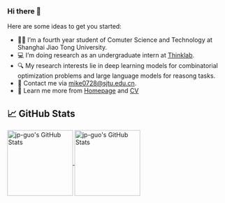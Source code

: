 ### Hi there 👋

Here are some ideas to get you started:

- 👨‍🎓 I’m a fourth year student of Comuter Science and Technology at Shanghai Jiao Tong University.
- 💻 I’m doing research as an undergraduate intern at [Thinklab](https://thinklab.sjtu.edu.cn/).
- 🔍 My research interests lie in deep learning models for combinatorial optimization problems and large language models for reasong tasks.
- 📧 Contact me via mike0728@sjtu.edu.cn.
- 👀 Learn me more from [Homepage](https://jp-guo.github.io) and [CV](https://github.com/jp-guo/jp-guo/CV)

## &#x1f4c8; GitHub Stats

<a href="https://github.com/jp-guo/jp-guo">
  <img align="center" src="https://github-readme-stats.vercel.app/api/top-langs/?username=jp-guo&layout=compact&title_color=6aa6f8&text_color=8a919a&icon_color=6aa6f8&bg_color=0e1116" alt="jp-guo's GitHub Stats" height="150"/>
</a>

<a href="https://github.com/jp-guo/jp-guo">
  <img align="center" src="https://github-readme-stats.vercel.app/api?username=jp-guo&show_icons=true&line_height=27&count_private=true&title_color=6aa6f8&text_color=8a919a&icon_color=6aa6f8&bg_color=0e1116" alt="jp-guo's GitHub Stats" height="150"/>
</a>
